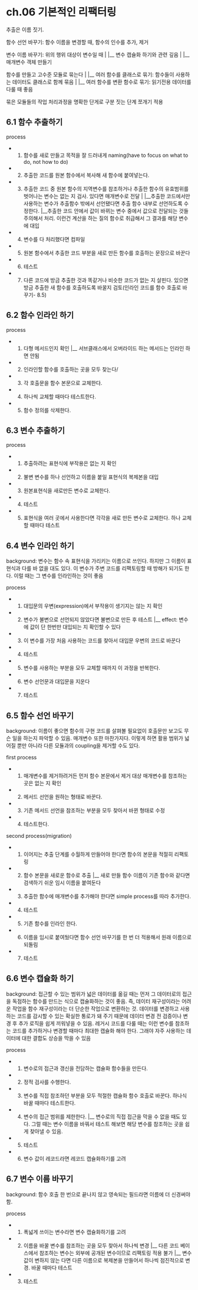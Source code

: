 # ch.06 기본적인 리팩터링

추출은 이름 짓기.

함수 선언 바꾸기: 함수 이름을 변경할 때, 함수의 인수를 추가, 제거

변수 이름 바꾸기: 위의 행위 대상이 변수일 때
|
|__ 변수 캡슐화 하기와 관련 깊음
|
|__ 매개변수 객체 만들기

함수를 만들고 고수준 모듈로 묶는다
|
|__ 여러 함수를 클래스로 묶기: 함수들이 사용하는 데이터도 클래스로 함께 묶음
|
|__ 여러 함수를 변환 함수로 묶기: 읽기전용 데이터를 다룰 때 좋음

묶은 모듈들의 작업 처리과정을 명확한 단게로 구분 짓는 단계 쪼개기 적용

## 6.1 함수 추출하기

process
- 1. 함수를 새로 만들고 목적을 잘 드러내게 naming(have to focus on what to do, not how to do)
- 2. 추출한 코드를 원본 함수에서 복사해 새 함수에 붙여넣는다.
- 3. 추출한 코드 중 원본 함수의 지역변수를 참조하거나 추출한 함수의 유효범위를 벗어나는 변수는 없는 지 검사. 있다면 매개변수로 전달
|
|__추출한 코드에서만 사용하는 변수가 추출함수 밖에서 선언됐다면 추출 함수 내부로 선언하도록 수정한다. 
|__추출한 코드 안에서 값이 바뀌는 변수 중에서 값으로 전달되는 것들 주의해서 처리. 이런건 계산을 하는 질의 함수로 취급해서 그 결과를 해당 변수에 대입

- 4. 변수를 다 처리했다면 컴파일
- 5. 원본 함수에서 추출한 코드 부분을 새로 만든 함수를 호출하는 문장으로 바꾼다
- 6. 테스트
- 7. 다른 코드에 방금 추출한 것과 똑같거나 비슷한 코드가 없는 지 살핀다. 있으면 방금 추출한 새 함수를 호출하도록 바꿀지 검토(인라인 코드를 함수 호출로 바꾸기- 8.5)



## 6.2 함수 인라인 하기

process
- 1. 다형 메서드인지 확인
|__ 서브클래스에서 오버라이드 하는 메서드는 인라인 하면 안됨

- 2. 인라인할 함수를 호출하는 곳을 모두 찾는다/
- 3. 각 호출문을 함수 본문으로 교체한다.
- 4. 하나씩 교체할 때마다 테스트한다.
- 5. 함수 정의를 삭제한다.


## 6.3 변수 추출하기

process

- 1. 추출하려는 표현식에 부작용은 없는 지 확인
- 2. 불변 변수를 하나 선언하고 이름을 붙일 표현식의 복제본을 대입
- 3. 원본표현식을 새로만든 변수로 교체한다.
- 4. 테스트
- 5. 표현식을 여러 곳에서 사용한다면 각각을 새로 만든 변수로 교체한다. 하나 교체할 때마다 테스트

## 6.4 변수 인라인 하기

background: 변수는 함수 속 표현식을 가리키는 이름으로 쓰인다. 하지만 그 이름이 표현식과 다를 바 없을 대도 있다. 이 변수가 주변 코드를 리팩토링할 때 방해가 되기도 한다. 이럴 때는 그 변수를 인라인하는 것이 좋음

process

- 1. 대입문의 우변(expression)에서 부작용이 생기지는 않는 지 확인
- 2. 변수가 불변으로 선언되지 않았다면 불변으로 만든 후 테스트
|__ effect: 변수에 값이 단 한번만 대입되는 지 확인할 수 있다
- 3. 이 변수를 가장 처음 사용하는 코드를 찾아서 대입문 우변의 코드로 바꾼다
- 4. 테스트
- 5. 변수를 사용하는 부분을 모두 교체할 때까지 이 과정을 반복한다.
- 6. 변수 선언문과 대입문을 지운다
- 7. 테스트


## 6.5 함수 선언 바꾸기

background: 이름이 좋으면 함수의 구현 코드를 살펴볼 필요없이 호출문만 보고도 무슨 일을 하는지 파악할 수 있음. 매개변수 또한 마찬가지다. 이렇게 하면 활용 범위가 넓어질 뿐만 아니라 다른 모듈과의 coupling을 제거할 수도 있다. 

first process

- 1. 매개변수를 제거하려거든 먼저 함수 본문에서 제거 대상 매개변수를 참조하는 곳은 없는 지 확인
- 2. 메서드 선언을 원하는 형태로 바꾼다.
- 3. 기존 메서드 선언을 참조하는 부분을 모두 찾아서 바뀐 형태로 수정
- 4. 테스트한다.

second process(migration)

- 1. 이어지는 추출 단계를 수월하게 만들어야 한다면 함수의 본문을 적절히 리팩토링
- 2. 함수 본문을 새로운 함수로 추출
|__ 새로 만들 함수 이름이 기존 함수와 같다면 검색하기 쉬운 임시 이름을 붙여둔다
- 3. 추출한 함수에 매개변수를 추가해야 한다면 simple process를 따라 추가한다.
- 4. 테스트
- 5. 기존 함수를 인라인 한다.
- 6. 이름을 임시로 붙여뒀다면 함수 선언 바꾸기를 한 번 더 적용해서 원래 이름으로 되돌림
- 7. 테스트

## 6.6 변수 캡슐화 하기

background: 접근할 수 있는 범위가 넓은 데이터를 옮길 때는 먼저 그 데이터로의 접근을 독점하는 함수를 만드는 식으로 캡슐화하는 것이 좋음. 즉, 데이터 재구성이라는 어려운 작업을 함수 재구성이라는 더 단순한 작업으로 변환하는 것.
데이터를 변경하고 사용하는 코드를 감시할 수 있는 확실한 통로가 돼 주기 때문에 데이터 변경 전 검증이나 변경 후 추가 로직을 쉽게 끼워넣을 수 있음.
레거시 코드를 다룰 때는 이런 변수를 참조하는 코드를 추가하거나 변경할 때마다 최대한 캡슐화 해야 한다. 그래야 자주 사용하는 데이터에 대한 결합도 상승을 막을 수 있음

process

- 1. 변수로의 접근과 갱신을 전담하는 캡슐화 함수들을 만든다.
- 2. 정적 검사를 수행한다.
- 3. 변수를 직접 참조하던 부분을 모두 적절한 캡슐화 함수 호출로 바꾼다. 하나식 바꿀 때마다 테스트한다.
- 4. 변수의 접근 범위를 제한한다.
|__ 변수로의 직접 접근을 막을 수 없을 때도 있다. 그럴 때는 변수 이름을 바꿔서 테스트 해보면 해당 변수를 참조하는 곳을 쉽게 찾아낼 수 있음.
- 5. 테스트
- 6. 변수 값이 레코드라면 레코드 캡슐화하기를 고려


## 6.7 변수 이름 바꾸기

background: 함수 호출 한 번으로 끝나지 않고 영속되는 필드라면 이름에 더 신경써야 함.

process

- 1. 폭넓게 쓰이는 변수라면 변수 캡슐화하기를 고려
- 2. 이름을 바꿀 변수를 참조하는 곳을 모두 찾아서 하나씩 변경
|__ 다른 코드 베이스에서 참조하는 변수는 외부에 공개된 변수이므로 리팩토링 적용 불가
|__ 변수 값이 변하지 않는 다면 다른 이름으로 복제본을 만들어서 하나씩 점진적으로 변경. 바꿀 때마다 테스트
- 3. 테스트 
